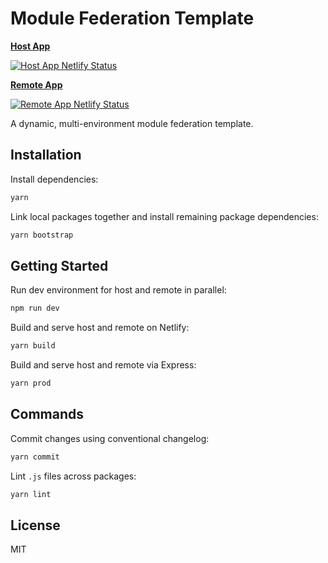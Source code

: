 # Module Federation Template

**[Host App](https://module-federation-template-host.netlify.app)**

[![Host App Netlify Status](https://api.netlify.com/api/v1/badges/dd3fd5c7-0168-4cd7-a56a-673503681f86/deploy-status)](https://app.netlify.com/sites/module-federation-template-host/deploys)

**[Remote App](https://module-federation-template-remote.netlify.app)**

[![Remote App Netlify Status](https://api.netlify.com/api/v1/badges/5ba4ad1f-811d-493f-8030-92e9ba296a43/deploy-status)](https://app.netlify.com/sites/module-federation-template-remote/deploys)

A dynamic, multi-environment module federation template.

## Installation

Install dependencies:

```bash
yarn
```

Link local packages together and install remaining package dependencies:

```bash
yarn bootstrap
```

## Getting Started

Run dev environment for host and remote in parallel:

```bash
npm run dev
```

Build and serve host and remote on Netlify:

```bash
yarn build
```

Build and serve host and remote via Express:

```bash
yarn prod
```

## Commands

Commit changes using conventional changelog:

```bash
yarn commit
```

Lint `.js` files across packages:

```bash
yarn lint
```

## License

MIT
